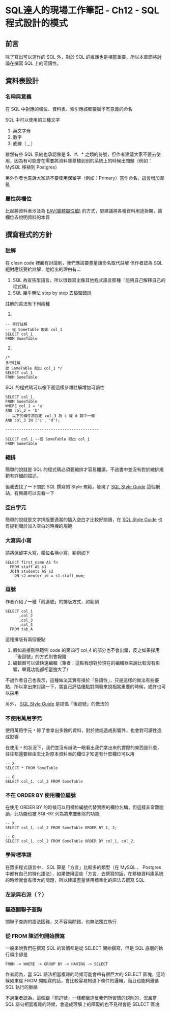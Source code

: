 # SQL達人的現場工作筆記 - Ch12 - SQL程式設計的模式

## 前言

除了寫出可以運作的 SQL 外，對於 SQL 的維護也是相當重要，所以本章節將討論在撰寫 SQL 上的可讀性。

## 資料表設計

### 名稱與意義

在 SQL 中對應的欄位、資料表、索引應該都要賦予有意義的命名

SQL 中可以使用的三種文字

1. 英文字母
2. 數字
3. 底線（ _ ）

雖然有些 SQL 系統也承認像是 $、#、* 之類的符號，但作者建議大家不要去使用，因為有可能會在需要將資料庫移植到別的系統上的時候出問題（例如：MySQL 移植到 Postgres）

另外作者也告訴大家請不要使用保留字（例如：Primary）當作命名，這會增加混亂

### 屬性與欄位

比起將資料表涉及為 [EAV(實體屬性值)](https://looker.com/blog/sql-processing-and-data-analysis-with-the-eav-model) 的方式，更建議將各種資料用途拆開，讓欄位去說明資料的本質

## 撰寫程式的方針

### 註解

在 clean code 裡面有討論到，我們應該要盡量讓命名取代註解
但作者認為 SQL 絕對應該要給註解，他給出的理由有二

1. SQL 為宣告型語言，所以很難寫出像其他程式語言那種「能夠自己解釋自己的程式碼」
2. SQL 幾乎無法 step by step 去檢驗錯誤

註解的寫法有下列兩種

1.
```sql=
-- 單行註解
-- 從 SomeTable 取出 col_1
SELECT col_1
FROM SomeTable
```

2.
```sql=
/*
多行註解
從 SomeTable 取出 col_1 */
SELECT col_1
FROM SomeTable
```

SQL 的程式碼可以像下面這樣參雜註解增加可讀性

```sql=
SELECT col_1
FROM SomeTable
WHERE col_1 = 'a'
AND col_2 = 'b'
-- 以下的條件將指定 col_3 為 c 或 d 其中一個 
AND col_3 IN ('c', 'd');

-----------------------------------------

SELECT col_1 --從 SomeTable 取出 col_1
FROM SomeTable
```
### 縮排

簡單的說就是 SQL 的程式碼必須要縮排才容易閱讀，不過書中並沒有對於縮排規範有詳細的描述。

但我去找了一下關於 SQL 撰寫的 Style 規範，發現了 [SQL Style Guide](https://www.sqlstyle.guide/zh-tw/) 這個網站，有興趣可以去看一下

### 空白字元

簡單的說就是文字排版要適當的插入空白才比較好閱讀，在 [SQL Style Guide](https://www.sqlstyle.guide/zh-tw/) 也有提到關於加入空白的時機的規範

### 大寫與小寫

請將保留字大寫，欄位名稱小寫，範例如下

```sql=
SELECT first_name AS fn
  FROM staff AS s1
  JOIN students AS s2
    ON s2.mentor_id = s1.staff_num;
```

### 逗號

作者介紹了一種「前逗號」的排版方式，如範例

```sql=
SELECT col_1
      ,col_2
      ,col_3
      ,col_4
  FROM tab_A
```

這種排版有兩個優點

1. 假如直接刪除範例 code 的第四行 col_4 的部分也不會出錯，反之如果採用「後逗號」的方式則會報錯
2. 編輯器可以做快速編輯（筆者：這點我想對於現在的編輯器來說比較沒有影響，畢竟功能都相當強大了）

不過作者自己也表示，這種做法其實有損於「易讀性」，只是這樣的做法有些優點，所以拿出來討論一下，當自己評估優點對開發來說相當重要的時候，或許也可以採用

另外， [SQL Style Guide](https://www.sqlstyle.guide/zh-tw/) 是提倡「後逗號」的做法的

### 不使用萬用字元

使用萬用字元 ```*``` 除了會拿出多餘的資料，對於效能造成影響外，也會對可讀性造成影響

在使用 ```*``` 的狀況下，我們並沒有辦法一眼看出我們拿出來的實際的東西是什麼，往往都還要經由去比對原本資料表的欄位才知道有什麼欄位可以用

```sql=
-- X
SELECT * FROM SomeTable

-- O
SELECT col_1, col_2 FROM SomeTable
```

### 不在 ORDER BY 使用欄位編號

在使用 ORDER BY 的時候可以用欄位編號代替實際的欄位名稱，但這樣非常難閱讀，此功能也被 SQL-92 列為將來要刪除的功能

```sql=
-- X
SELECT col_1, col_2 FROM SomeTable ORDER BY 1, 2;

-- O
SELECT col_1, col_2 FROM SomeTable ORDER BY col_1, col_2;
```

### 學習標準語

在眾多程式語言中， SQL 算是「方言」比較多的類型（在 MySQL 、 Postgres 中都有自己的特化語法），如果使用這些「方言」去撰寫的話，在移植資料庫系統的時候就會有很大的問題，所以建議盡量使用標準化的語法去撰寫 SQL

### 左派與右派（？）

### 驅逐關聯子查詢

關聯子查詢的語法困難，又不容易除錯，也無法獨立執行

### 從 FROM 陳述句開始撰寫

一般來說我們在撰寫 SQL 的習慣都是從 SELECT 開始撰寫，但是 SQL 底層的執行順序卻是

```
FROM -> WHERE -> GROUP BY -> HAVING -> SELECT
```

作者認為，當 SQL 語法相當複雜的時候可能會帶有很巨大的 SELECT 區塊，這時候如果從 FROM 開始寫的話，會比較容易知道下條件的邏輯，而且也能夠遵循 SQL 執行的脈絡

不過筆者認為，這個跟「前逗號」一樣都蠻違反我們所習慣的規則的，況且當 SQL 語句相當複雜的時候，會造成理解上的障礙的也不見得會是 SELECT 區塊

